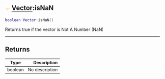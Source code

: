 ## ![shared](../../.gitbook/assets/shared.png) [Vector](https://iaswiki.rawr.dev/readme/vector):isNaN

```lua
boolean Vector:isNaN()
```

Returns true if the vector is Not A Number (NaN)

------
## Returns

| Type   | Description |
| ------ | ----------: |
| boolean | No description |

